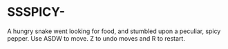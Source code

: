 # SSSPICY-
A hungry snake went looking for food, and stumbled upon a peculiar, spicy pepper. Use ASDW to move. Z to undo moves and R to restart.

